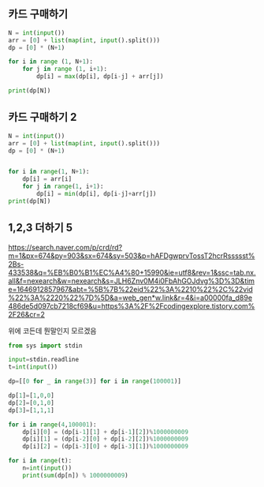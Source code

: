 ## 카드 구매하기

```python
N = int(input())
arr = [0] + list(map(int, input().split()))
dp = [0] * (N+1)

for i in range (1, N+1):
    for j in range (1, i+1):
        dp[i] = max(dp[i], dp[i-j] + arr[j])

print(dp[N])
```



## 카드 구매하기 2

```python
N = int(input())
arr = [0] + list(map(int, input().split()))
dp = [0] * (N+1)


for i in range(1, N+1):
    dp[i] = arr[i]
    for j in range(1, i+1):
        dp[i] = min(dp[i], dp[i-j]+arr[j])
print(dp[N])
```





## 1,2,3 더하기 5

https://search.naver.com/p/crd/rd?m=1&px=674&py=903&sx=674&sy=503&p=hAFDgwprvTossT2hcrRssssst%2Bs-433538&q=%EB%B0%B1%EC%A4%80+15990&ie=utf8&rev=1&ssc=tab.nx.all&f=nexearch&w=nexearch&s=JLH6Znv0M4i0FbAhGOJdvg%3D%3D&time=1646912857967&abt=%5B%7B%22eid%22%3A%2210%22%2C%22vid%22%3A%2220%22%7D%5D&a=web_gen*w.link&r=4&i=a00000fa_d89e486de5d097cb7218cf69&u=https%3A%2F%2Fcodingexplore.tistory.com%2F26&cr=2

위에 코든데 뭔말인지 모르겠음

```python
from sys import stdin

input=stdin.readline
t=int(input())

dp=[[0 for _ in range(3)] for i in range(100001)]

dp[1]=[1,0,0]
dp[2]=[0,1,0]
dp[3]=[1,1,1]

for i in range(4,100001):
    dp[i][0] = (dp[i-1][1] + dp[i-1][2])%1000000009
    dp[i][1] = (dp[i-2][0] + dp[i-2][2])%1000000009
    dp[i][2] = (dp[i-3][0] + dp[i-3][1])%1000000009

for i in range(t):
    n=int(input())
    print(sum(dp[n]) % 1000000009)
```

